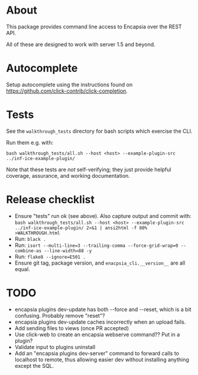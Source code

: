 # About

This package provides command line access to Encapsia over the REST API.

All of these are designed to work with server 1.5 and beyond.

# Autocomplete

Setup autocomplete using the instructions found on https://github.com/click-contrib/click-completion.

# Tests

See the `walkthrough_tests` directory for bash scripts which exercise the CLI.

Run them e.g. with:

    bash walkthrough_tests/all.sh --host <host> --example-plugin-src ../inf-ice-example-plugin/

Note that these tests are *not* self-verifying; they just provide helpful coverage, assurance, and working documentation.

# Release checklist

* Ensure "tests" run ok (see above). Also capture output and commit with:
    `bash walkthrough_tests/all.sh --host <host> --example-plugin-src ../inf-ice-example-plugin/ 2>&1 | ansi2html -f 80% >WALKTHROUGH.html`
* Run: `black .`
* Run: `isort --multi-line=3 --trailing-comma --force-grid-wrap=0 --combine-as --line-width=88 -y`
* Run: `flake8 --ignore=E501 .`
* Ensure git tag, package version, and `enacpsia_cli.__version__` are all equal.

# TODO

* encapsia plugins dev-update has both --force and --reset, which is a bit confusing. Probably remove "reset"?
* encapsia plugins dev-update caches incorrectly when an upload fails.
* Add sending files to views (once PR accepted)
* Use click-web to create an encapsia webserve command?? Put in a plugin?
* Validate input to plugins uninstall
* Add an "encapsia plugins dev-server" command to forward calls to localhost to remote, thus allowing easier dev without installing anything except the SQL.